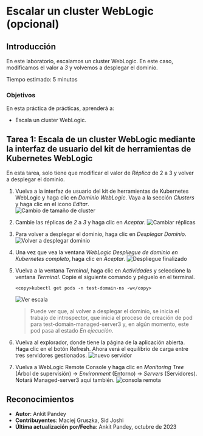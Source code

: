 # Escalar un cluster WebLogic (opcional)

## Introducción

En este laboratorio, escalamos un cluster WebLogic. En este caso, modificamos el valor a _3_ y volvemos a desplegar el dominio.

Tiempo estimado: 5 minutos

### Objetivos

En esta práctica de prácticas, aprenderá a:

*   Escala un cluster WebLogic.

## Tarea 1: Escala de un cluster WebLogic mediante la interfaz de usuario del kit de herramientas de Kubernetes WebLogic

En esta tarea, solo tiene que modificar el valor de _Réplica_ de 2 a 3 y volver a desplegar el dominio.

1.  Vuelva a la interfaz de usuario del kit de herramientas de Kubernetes WebLogic y haga clic en _Dominio WebLogic_. Vaya a la sección _Clusters_ y haga clic en el icono _Editar_.  
    ![Cambio de tamaño de cluster](images/cluster-resize.png)
    
2.  Cambie las réplicas de _2_ a _3_ y haga clic en _Aceptar_. ![Cambiar réplicas](images/change-replicas.png)
    
3.  Para volver a desplegar el dominio, haga clic en _Desplegar Dominio_. ![Volver a desplegar dominio](images/redeploy-domain.png)
    
4.  Una vez que vea la ventana _WebLogic Despliegue de dominio en Kubernetes completo_, haga clic en _Aceptar_. ![Despliegue finalizado](images/deployment-complete.png)
    
5.  Vuelva a la ventana _Terminal_, haga clic en _Actividades_ y seleccione la ventana _Terminal_. Copie el siguiente comando y péguelo en el terminal.
    
        <copy>kubectl get pods -n test-domain-ns -w</copy>
        
    
    ![Ver escala](images/view-scaling.png)
    
    > Puede ver que, al volver a desplegar el dominio, se inicia el trabajo de introspector, que inicia el proceso de creación de pod para test-domain-managed-server3 y, en algún momento, este pod pasa al estado _En ejecución_.
    
6.  Vuelva al explorador, donde tiene la página de la aplicación abierta. Haga clic en el botón Refresh. Ahora verá el equilibrio de carga entre tres servidores gestionados. ![nuevo servidor](images/new-server.png)
    
7.  Vuelva a WebLogic Remote Console y haga clic en _Monitoring Tree_ (Árbol de supervisión) -> _Environment_ (Entorno) -> _Servers_ (Servidores). Notará Managed-server3 aquí también. ![consola remota](images/remote-console.png)
    

## Reconocimientos

*   **Autor**: Ankit Pandey
*   **Contribuyentes**: Maciej Gruszka, Sid Joshi
*   **Última actualización por/Fecha**: Ankit Pandey, octubre de 2023